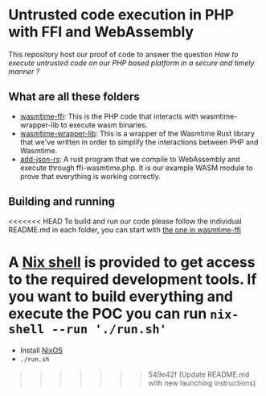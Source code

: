 # Untrusted code execution in PHP with FFI and WebAssembly
This repository host our proof of code to answer the question *How to execute untrusted code on our PHP based platform in a secure and timely manner ?*

## What are all these folders
- [wasmtime-ffi](wasmtime-ffi): This is the PHP code that interacts with wasmtime-wrapper-lib to execute wasm binaries.
- [wasmtime-wrapper-lib](wasmtime-wrapper-lib): This is a wrapper of the Wasmtime Rust library that we've written in order to simplify the interactions between PHP and Wasmtime.
- [add-json-rs](add-json-rs/src/main.rs): A rust program that we compile to WebAssembly and execute through ffi-wasmtime.php.
It is our example WASM module to prove that everything is working correctly.

## Building and running
<<<<<<< HEAD
To build and run our code please follow the individual README.md in each folder, you can start with [the one in wasmtime-ffi](wasmtime-ffi/README.md)

A [Nix shell](https://nixos.org/manual/nix/stable/command-ref/nix-shell.html) is provided to get access to the required development tools.
If you want to build everything and execute the POC you can run `nix-shell --run './run.sh'`
=======
- Install [NixOS](https://nixos.org/download.html)
- `./run.sh`
>>>>>>> 549e42f (Update README.md with new launching instructions)
